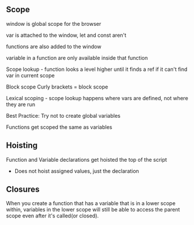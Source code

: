 ## Scope

window is global scope for the browser

var is attached to the window, let and const aren't

functions are also added to the window

variable in a function are only available inside that function

Scope lookup - function looks a level higher until it finds a ref if it can't find var in current scope

Block scope
Curly brackets = block scope

Lexical scoping - scope lookup happens where vars are defined, not where they are run

Best Practice:
Try not to create global variables

Functions get scoped the same as variables

## Hoisting

Function and Variable declarations get hoisted the top of the script
* Does not hoist assigned values, just the declaration

## Closures

When you create a function that has a variable that is in a lower scope within, variables in the lower scope will still be able to access the parent scope even after it's called(or closed).